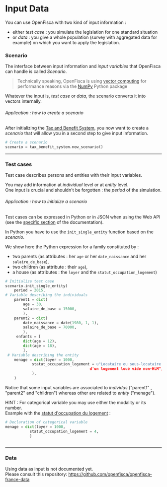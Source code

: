 # Input Data

  You can use OpenFisca with two kind of input information :
  - either *test case* : you simulate the legislation for one standard situation
  - or *data* : you give a whole population (survey with aggregated data for example) on which you want to apply the legislation. 

### Scenario

The interface between input information and *input variables* that OpenFisca can handle is called *Scenario*.

> Technically speaking, OpenFisca is using [vector computing](thinking-in-vectors.md) for performance reasons via the [NumPy](http://www.numpy.org/) Python package

Whatever the input is, *test case* or *data*, the scenario converts it into vectors internally.

###### Application : how to create a scenario

After initializing the [Tax and Benefit System](tax_and_benefit_system.md), you now want to create a *scenario* that will allow you in a second step to give input information.

```python
# Create a scenario
scenario = tax_benefit_system.new_scenario()

```
---

### Test cases 

Test case describes persons and entities with their input variables.

You may add information at *individual* level or at *entity* level.  
One input is crucial and shouldn't be forgotten : the *period* of the simulation.

###### Application : how to initialize a scenario
Test cases can be expressed in Python or in JSON when using the Web API (see the [specific section](openfisca-web-api/json-data-structures.md) of the documentation).

In Python you have to use the `init_single_entity` function based on the *scenario*.

We show here the Python expression for a family constituted by :
- two parents (as attributes : her `age` or her `date_naissance` and her `salaire_de_base`),
- two children (as attribute : their `age`),
- a house (as attributes : the `loyer` and the `statut_occupation_logement`)

```python
# Initialize test case
scenario.init_single_entity(
    period = 2015, 
# Variable describing the individuals
    parent1 = dict(
        age = 30,
        salaire_de_base = 15000,
        ),
    parent2 = dict(
        date_naissance = date(1980, 1, 1),
        salaire_de_base = 70000,
        ),
     enfants = [
        dict(age = 12),
        dict(age = 18),
        ],
 # Variable describing the entity
    menage = dict(loyer = 1000,
            statut_occupation_logement = u"Locataire ou sous-locataire 
                                      d'un logement loué vide non-HLM",
            ),
    )
   ```

Notice that some input variables are associated to *individus* ("parent1" , "parent2" and "children") whereas other are related to *entity* ("menage").



HINT : For categorical variable you may use either the modality or its number.   
Example with the [statut d'occupation du logement](https://legislation.openfisca.fr/variables/statut_occupation_logement) :
 ``` python
 # Declaration of categorical variable
 menage = dict(loyer = 1000,
            statut_occupation_logement = 4,
            )
            
```
---

### Data
Using data as input is not documented yet.    
Please consult this repository:
https://github.com/openfisca/openfisca-france-data